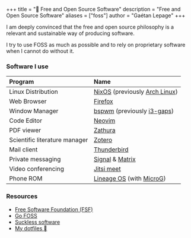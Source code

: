 +++
title = "🐧 Free and Open Source Software"
description = "Free and Open Source Software"
aliases = ["foss"]
author = "Gaétan Lepage"
+++

I am deeply convinced that the free and open source philosophy is a relevant and sustainable way of producing software.

I try to use FOSS as much as possible and to rely on proprietary software when I cannot do without it.


### Software I use


| Program                       | Name                                                                                                              |
| :---------------------------- | :-----------------------------------------------------------------------------------------------------------------|
| Linux Distribution            | [NixOS](https://nixos.org/) (previously [Arch Linux](https://www.archlinux.org/))                                 |
| Web Browser                   | [Firefox](https://www.mozilla.org/en-US/firefox/new/)                                                             |
| Window Manager                | [bspwm](https://github.com/baskerville/bspwm) (previously [i3-gaps](https://github.com/Airblader/i3#i3-gaps))     |
| Code Editor                   | [Neovim](https://neovim.io/)                                                                                      |
| PDF viewer                    | [Zathura](https://pwmt.org/projects/zathura/)                                                                     |
| Scientific literature manager | [Zotero](https://www.zotero.org/)                                                                                 |
| Mail client                   | [Thunderbird](https://www.thunderbird.net/en-US/)                                                                 |
| Private messaging             | [Signal](https://www.signal.org/) & [Matrix](https://matrix.org/)                                                 |
| Video conferencing            | [Jitsi meet](https://meet.jit.si/)                                                                                |
| Phone ROM                     | [Lineage OS](https://lineageos.org/) (with [MicroG](https://microg.org/))                                         |

### Resources

* [Free Software Foundation (FSF)](https://www.fsf.org/)
* [Go FOSS](https://www.gofoss.today/)
* [Suckless software](https://suckless.org/philosophy/)
* [My dotfiles ](https://github.com/GaetanLepage/dotfiles)
